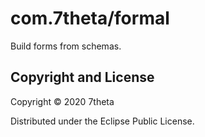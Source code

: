 # com.7theta/formal

Build forms from schemas.

## Copyright and License

Copyright © 2020 7theta

Distributed under the Eclipse Public License.
